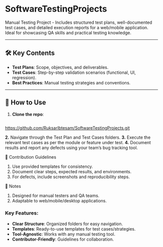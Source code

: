# SoftwareTestingProjects
Manual Testing Project - Includes structured test plans, well-documented test cases, and detailed execution reports for a web/mobile application. Ideal for showcasing QA skills and practical testing knowledge.

---

## 🛠️ Key Contents
- **Test Plans**: Scope, objectives, and deliverables.
- **Test Cases**: Step-by-step validation scenarios (functional, UI, regression).
- **Best Practices**: Manual testing strategies and conventions.

---

## 🚀 How to Use
1. **Clone the repo**:
   ```bash
  https://github.com/RuksarIbtesam/SoftwareTestingProjects.git
   
**2.** Navigate through the Test Plan and Test Cases folders.
**3.** Execute the relevant test cases as per the module or feature under test.
**4.** Document results and report any defects using your team’s bug tracking tool.

🤝 Contribution Guidelines

1. Use provided templates for consistency.
2. Document clear steps, expected results, and environments.
3. For defects, include screenshots and reproducibility steps.

📌 Notes

1. Designed for manual testers and QA teams.
2. Adaptable to web/mobile/desktop applications.

### Key Features:
- **Clear Structure**: Organized folders for easy navigation.
- **Templates**: Ready-to-use templates for test cases/strategies.
- **Tool-Agnostic**: Works with any manual testing tool.
- **Contributor-Friendly**: Guidelines for collaboration.
